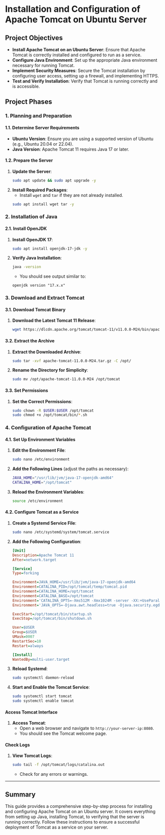 # Installation and Configuration of Apache Tomcat on Ubuntu Server

## Project Objectives
- **Install Apache Tomcat on an Ubuntu Server**: Ensure that Apache Tomcat is correctly installed and configured to run as a service.
- **Configure Java Environment**: Set up the appropriate Java environment necessary for running Tomcat.
- **Implement Security Measures**: Secure the Tomcat installation by configuring user access, setting up a firewall, and implementing HTTPS.
- **Test and Verify Installation**: Verify that Tomcat is running correctly and is accessible.

## Project Phases

### 1. Planning and Preparation

#### 1.1. Determine Server Requirements
- **Ubuntu Version**: Ensure you are using a supported version of Ubuntu (e.g., Ubuntu 20.04 or 22.04).
- **Java Version**: Apache Tomcat 11 requires Java 17 or later.

#### 1.2. Prepare the Server
1. **Update the Server**:
    ```bash
    sudo apt update && sudo apt upgrade -y
    ```
2. **Install Required Packages**:
    - Install `wget` and `tar` if they are not already installed.
    ```bash
    sudo apt install wget tar -y
    ```

### 2. Installation of Java

#### 2.1. Install OpenJDK
1. **Install OpenJDK 17**:
    ```bash
    sudo apt install openjdk-17-jdk -y
    ```
2. **Verify Java Installation**:
    ```bash
    java -version
    ```
    - You should see output similar to:
    ```
    openjdk version "17.x.x" 
    ```

### 3. Download and Extract Tomcat

#### 3.1. Download Tomcat Binary
1. **Download the Latest Tomcat 11 Release**:
    ```bash
    wget https://dlcdn.apache.org/tomcat/tomcat-11/v11.0.0-M24/bin/apache-tomcat-11.0.0-M24.tar.gz
    ```

#### 3.2. Extract the Archive
1. **Extract the Downloaded Archive**:
    ```bash
    sudo tar -xvf apache-tomcat-11.0.0-M24.tar.gz -C /opt/
    ```
2. **Rename the Directory for Simplicity**:
    ```bash
    sudo mv /opt/apache-tomcat-11.0.0-M24 /opt/tomcat
    ```

#### 3.3. Set Permissions
1. **Set the Correct Permissions**:
    ```bash
    sudo chown -R $USER:$USER /opt/tomcat
    sudo chmod +x /opt/tomcat/bin/*.sh
    ```

### 4. Configuration of Apache Tomcat

#### 4.1. Set Up Environment Variables
1. **Edit the Environment File**:
    ```bash
    sudo nano /etc/environment
    ```
2. **Add the Following Lines** (adjust the paths as necessary):
    ```bash
    JAVA_HOME="/usr/lib/jvm/java-17-openjdk-amd64"
    CATALINA_HOME="/opt/tomcat"
    ```
3. **Reload the Environment Variables**:
    ```bash
    source /etc/environment
    ```

#### 4.2. Configure Tomcat as a Service
1. **Create a Systemd Service File**:
    ```bash
    sudo nano /etc/systemd/system/tomcat.service
    ```
2. **Add the Following Configuration**:
    ```ini
    [Unit]
    Description=Apache Tomcat 11
    After=network.target

    [Service]
    Type=forking

    Environment=JAVA_HOME=/usr/lib/jvm/java-17-openjdk-amd64
    Environment=CATALINA_PID=/opt/tomcat/temp/tomcat.pid
    Environment=CATALINA_HOME=/opt/tomcat
    Environment=CATALINA_BASE=/opt/tomcat
    Environment='CATALINA_OPTS=-Xms512M -Xmx1024M -server -XX:+UseParallelGC'
    Environment='JAVA_OPTS=-Djava.awt.headless=true -Djava.security.egd=file:/dev/./urandom'

    ExecStart=/opt/tomcat/bin/startup.sh
    ExecStop=/opt/tomcat/bin/shutdown.sh

    User=$USER
    Group=$USER
    UMask=0007
    RestartSec=10
    Restart=always

    [Install]
    WantedBy=multi-user.target
    ```
3. **Reload Systemd**:
    ```bash
    sudo systemctl daemon-reload
    ```
4. **Start and Enable the Tomcat Service**:
    ```bash
    sudo systemctl start tomcat
    sudo systemctl enable tomcat
    ```


#### Access Tomcat Interface
1. **Access Tomcat**:
    - Open a web browser and navigate to `http://your-server-ip:8080`.
    - You should see the Tomcat welcome page.

#### Check Logs
1. **View Tomcat Logs**:
    ```bash
    sudo tail -f /opt/tomcat/logs/catalina.out
    ```
    - Check for any errors or warnings.


---

## Summary

This guide provides a comprehensive step-by-step process for installing and configuring Apache Tomcat on an Ubuntu server. It covers everything from setting up Java, installing Tomcat, to verifying that the server is running correctly. Follow these instructions to ensure a successful deployment of Tomcat as a service on your server.

